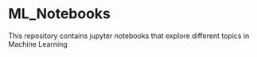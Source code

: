 # ML_Notebooks
This repository contains jupyter notebooks that explore different topics in Machine Learning
